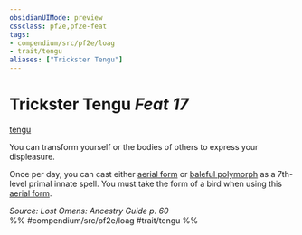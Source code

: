 ```yaml
---
obsidianUIMode: preview
cssclass: pf2e,pf2e-feat
tags:
- compendium/src/pf2e/loag
- trait/tengu
aliases: ["Trickster Tengu"]
---
```

# Trickster Tengu  *Feat 17*  
[tengu](../../Rules/traits/tengu-b1.md)  


You can transform yourself or the bodies of others to express your displeasure.

Once per day, you can cast either [aerial form](../spells/aerial-form.md) or [baleful polymorph](../spells/baleful-polymorph.md) as a 7th-level primal innate spell. You must take the form of a bird when using this [aerial form](../spells/aerial-form.md).

*Source: Lost Omens: Ancestry Guide p. 60*  
%% #compendium/src/pf2e/loag #trait/tengu %%